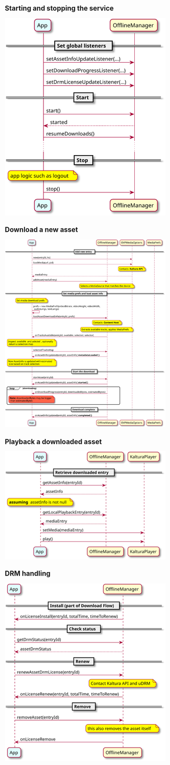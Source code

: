 
## Starting and stopping the service

![](./offline/Start-Stop.svg)

## Download a new asset
![](./offline/Download.svg)

## Playback a downloaded asset
![](./offline/Playback.svg)

## DRM handling
![](./offline/DRM.svg)


